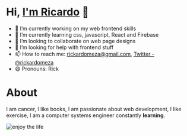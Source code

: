 # Hi, [I'm Ricardo](https://twitter.com/rickardomeza) 👋

- 🔭 I’m currently working on my web frontend skills 
- 🌱 I’m currently learning css, javascript, React and Firebase
- 👯 I’m looking to collaborate on web page designs 
- 🤔 I’m looking for help with frontend stuff
- 📫 How to reach me: rickardomeza@gmail.com, [Twitter - @rickardomeza](https://twitter.com/rickardomeza)
- 😄 Pronouns: Rick

# About
I am cancer, I like books, I am passionate about web development, I like exercise, I am a computer systems engineer constantly **learning**.

![enjoy the life ](https://media.giphy.com/media/4IeMMc2MRGdyg/giphy.gif)
